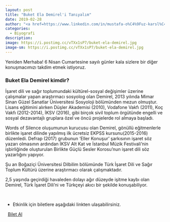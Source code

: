```yaml
---
layout: post
title: "Buket Ela Demirel'i Tanıyalım"
date: 2019-02-28
author: "<a href=https://www.linkedin.com/in/mustafa-o%C4%9Fuz-karsl%C4%B1-166380172/ target=_blank>Mustafa Oğuz Karslı</a>"
categories:
  - Biyografi
description:
image: https://i.postimg.cc/vTXx1sP7/buket-ela-demirel.jpg
image-sm: https://i.postimg.cc/vTXx1sP7/buket-ela-demirel.jpg
---
```


Yeniden Merhaba! 6 Nisan Cumartesine sayılı günler kala sizlere bir diğer konuşmacımızı takdim
etmek istiyoruz.

### Buket Ela Demirel kimdir?

İşaret dili ve sağır toplumundaki kültürel-sosyal değişimler üzerine çalışmalar yapan
araştırmacı sosyolog olan Demirel, 2013 yılında Mimar Sinan Güzel Sanatlar Üniversitesi
Sosyoloji bölümünden mezun olmuştur. Lisans eğitimini alırken Düşler Akademisi (2010),
Vodafone Vakfı (2011), Koç Vakfı (2012-2014), İKSV (2016), gibi birçok sivil toplum
örgütünde engelli ve sosyal dezavantajlı gruplara özel ve öncü projelerde rol almaya
başladı.

Words of Silence oluşumunun kurucusu olan Demirel, gönüllü eğitmenlerle birlikte işaret
dilinde yapılmış ilk ücretsiz EKPSS kursunu(2015-2016) düzenledi. Defrap (2017)
grubunun ‘Eller Konuşur’ şarkısının işaret söz yazarı olmasının ardından İKSV Alt Kat ve
İstanbul Müzik Festivali’nin işbirliğinde oluşturulan Birlikte Güçlü Sesler Korosu’nun işaret
dili söz yazarlığını yapıyor.

Şu an Boğaziçi Üniversitesi Dilbilim bölümünde Türk İşaret Dili ve Sağır Toplum Kültürü
üzerine araştırmacı olarak çalışmaktadır.

2,5 yaşında geçirdiği havaleden dolayı ağır düzeyde işitme kaybı olan Demirel, Türk
İşaret Dili’ni ve Türkçeyi akıcı bir şekilde konuşabiliyor.

&nbsp;&nbsp;&nbsp;

- Etkinlik için biletlere aşağıdaki linkten ulaşabilirsiniz.

<i class="fa fa-lg fa-ticket" aria-hidden="true"></i>&nbsp; <a href="https://www.biletino.com/event/eventdetail/6381?t=banner" target="_blank"> Bilet Al</a>
